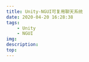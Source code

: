 ```yaml
---
title: Unity-NGUI可复用聊天系统
date: 2020-04-20 16:28:38
tags:
    - Unity
    - NGUI
img:
description:
top:
---
```

